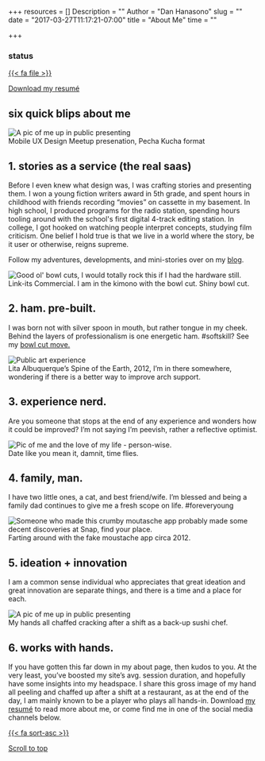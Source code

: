 +++
resources = []
Description = ""
Author = "Dan Hanasono"
slug = ""
date = "2017-03-27T11:17:21-07:00"
title = "About Me"
time = ""

+++
<section id="about">
	<article class="about-intro">
		<h1>status</h1>
		<a href="/pdfs/dan-hanasono-resume.pdf" class="resume" download> 
			{{< fa file >}}
			<p>Download my resumé</p>
		</a>
		<h2>six quick blips about me</h2>
	</article>
	<article class="about-header-img">
		<img src="/images/dan-profile-lg.png" alt="A pic of me up in public presenting">
		<figcaption>Mobile UX Design Meetup presenation, Pecha Kucha format</figcaption>
	</article>
	<section class="fade-in-element" id="js-fadeInElement">
		<article class="big-blip">
			<h2>1. stories as a service (the real saas)</h2>
			<p>Before I even knew what design was, I was crafting stories and presenting them. I won a young fiction writers award in 5th grade, and spent hours in childhood with friends recording “movies” on cassette in my basement. In high school, I produced programs for the radio station, spending hours tooling around with the school's first digital 4-track editing station. In college, I got hooked on watching people interpret concepts, studying film criticism. One belief I hold true is that we live in a world where the story, be it user or otherwise, reigns supreme.</p>
			<p>Follow my adventures, developments, and mini-stories over on my <a href="writings">blog</a>.</p>
		</article>
		<article class="blip-row-1">
			<div class="little-blip">
				<img src="/images/dan-profile-linkits.png" alt="Good ol' bowl cuts, I would totally rock this if I had the hardware still.">
				<figcaption>Link-its Commercial. I am in the kimono with the bowl cut. Shiny bowl cut.</figcaption>
				<h2>2. ham. pre-built.</h2>
				<p>I was born not with silver spoon in mouth, but rather tongue in my cheek. Behind the layers of professionalism is one energetic ham. #softskill? See my <a href="writings">bowl cut move.</a></p>
			</div>
			<div class="little-blip">
				<img src="/images/dan-profile-spine.png" alt="Public art experience">
				<figcaption>Lita Albuquerque’s Spine of the Earth, 2012, I’m in there somewhere, wondering if there is a better way to improve arch support.</figcaption>
				<h2>3. experience nerd.</h2>
				<p>Are you someone that stops at the end of any experience and wonders how it could be improved? I’m not saying I’m peevish, rather a reflective optimist.</p>
			</div>
			<div class="clear"></div>
			<div class="little-blip">
				<img src="/images/dan-profile-fam.png" alt="Pic of me and the love of my life - person-wise.">
				<figcaption>Date like you mean it, damnit, time flies.</figcaption>
				<h2>4. family, man.</h2>
				<p>I have two little ones, a cat, and best friend/wife. I’m blessed and being a family dad continues to give me a fresh scope on life. #foreveryoung</p>
			</div>
			<div class="little-blip">
				<img src="/images/dan-profile-app.png" alt="Someone who made this crumby moutasche app probably made some decent discoveries at Snap, find your place.">
				<figcaption>Farting around with the fake moustache app circa 2012.</figcaption>
				<h2>5. ideation + innovation</h2>
				<p>I am a common sense individual who appreciates that great ideation and great innovation are separate things, and there is a time and a place for each.</p>
			</div>
		</article>
		<article class="about-footer-img">
			<img src="/images/dan-profile-hands.png" alt="A pic of me up in public presenting">
			<figcaption>My hands all chaffed cracking after a shift as a back-up sushi chef.</figcaption>
		</article>
		<article class="big-blip">
			<h2>6. works with hands.</h2>
			<p>If you have gotten this far down in my about page, then kudos to you. At the very least, you’ve boosted my site’s avg. session duration, and hopefully have some insights into my headspace. I share this gross image of my hand all peeling and chaffed up after a shift at a restaurant, as at the end of the day, I am mainly known to be a player who plays all hands-in. Download <a href="/pdfs/dan-hanasono-resume.pdf" download>my resumé</a> to read more about me, or come find me in one of the social media channels below.</p>
		</article>
		<div class="clear"></div>
		<article>
			<a href="#top-o-page" class="back-to-top">{{< fa sort-asc >}}
			<p>Scroll to top</p></a>
		</article>
	</section>
</section>